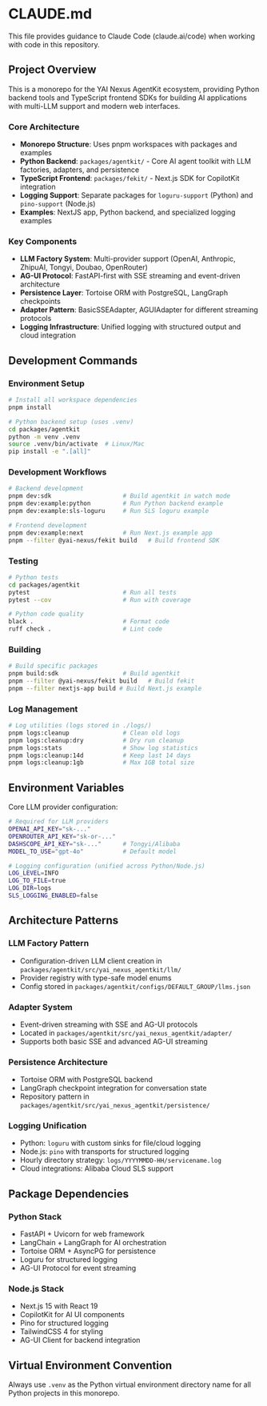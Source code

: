 # CLAUDE.md

This file provides guidance to Claude Code (claude.ai/code) when working with code in this repository.

## Project Overview

This is a monorepo for the YAI Nexus AgentKit ecosystem, providing Python backend tools and TypeScript frontend SDKs for building AI applications with multi-LLM support and modern web interfaces.

### Core Architecture

- **Monorepo Structure**: Uses pnpm workspaces with packages and examples
- **Python Backend**: `packages/agentkit/` - Core AI agent toolkit with LLM factories, adapters, and persistence
- **TypeScript Frontend**: `packages/fekit/` - Next.js SDK for CopilotKit integration
- **Logging Support**: Separate packages for `loguru-support` (Python) and `pino-support` (Node.js)
- **Examples**: NextJS app, Python backend, and specialized logging examples

### Key Components

- **LLM Factory System**: Multi-provider support (OpenAI, Anthropic, ZhipuAI, Tongyi, Doubao, OpenRouter)
- **AG-UI Protocol**: FastAPI-first with SSE streaming and event-driven architecture
- **Persistence Layer**: Tortoise ORM with PostgreSQL, LangGraph checkpoints
- **Adapter Pattern**: BasicSSEAdapter, AGUIAdapter for different streaming protocols
- **Logging Infrastructure**: Unified logging with structured output and cloud integration

## Development Commands

### Environment Setup
```bash
# Install all workspace dependencies
pnpm install

# Python backend setup (uses .venv)
cd packages/agentkit
python -m venv .venv
source .venv/bin/activate  # Linux/Mac
pip install -e ".[all]"
```

### Development Workflows
```bash
# Backend development
pnpm dev:sdk                    # Build agentkit in watch mode
pnpm dev:example:python         # Run Python backend example
pnpm dev:example:sls-loguru     # Run SLS loguru example

# Frontend development  
pnpm dev:example:next           # Run Next.js example app
pnpm --filter @yai-nexus/fekit build   # Build frontend SDK
```

### Testing
```bash
# Python tests
cd packages/agentkit
pytest                          # Run all tests
pytest --cov                    # Run with coverage

# Python code quality
black .                         # Format code
ruff check .                    # Lint code
```

### Building
```bash
# Build specific packages
pnpm build:sdk                  # Build agentkit
pnpm --filter @yai-nexus/fekit build   # Build fekit
pnpm --filter nextjs-app build # Build Next.js example
```

### Log Management
```bash
# Log utilities (logs stored in ./logs/)
pnpm logs:cleanup               # Clean old logs
pnpm logs:cleanup:dry           # Dry run cleanup
pnpm logs:stats                 # Show log statistics
pnpm logs:cleanup:14d           # Keep last 14 days
pnpm logs:cleanup:1gb           # Max 1GB total size
```

## Environment Variables

Core LLM provider configuration:
```bash
# Required for LLM providers
OPENAI_API_KEY="sk-..."
OPENROUTER_API_KEY="sk-or-..."
DASHSCOPE_API_KEY="sk-..."      # Tongyi/Alibaba
MODEL_TO_USE="gpt-4o"           # Default model

# Logging configuration (unified across Python/Node.js)
LOG_LEVEL=INFO
LOG_TO_FILE=true
LOG_DIR=logs
SLS_LOGGING_ENABLED=false
```

## Architecture Patterns

### LLM Factory Pattern
- Configuration-driven LLM client creation in `packages/agentkit/src/yai_nexus_agentkit/llm/`
- Provider registry with type-safe model enums
- Config stored in `packages/agentkit/configs/DEFAULT_GROUP/llms.json`

### Adapter System  
- Event-driven streaming with SSE and AG-UI protocols
- Located in `packages/agentkit/src/yai_nexus_agentkit/adapter/`
- Supports both basic SSE and advanced AG-UI streaming

### Persistence Architecture
- Tortoise ORM with PostgreSQL backend
- LangGraph checkpoint integration for conversation state
- Repository pattern in `packages/agentkit/src/yai_nexus_agentkit/persistence/`

### Logging Unification
- Python: `loguru` with custom sinks for file/cloud logging
- Node.js: `pino` with transports for structured logging
- Hourly directory strategy: `logs/YYYYMMDD-HH/servicename.log`
- Cloud integrations: Alibaba Cloud SLS support

## Package Dependencies

### Python Stack
- FastAPI + Uvicorn for web framework
- LangChain + LangGraph for AI orchestration
- Tortoise ORM + AsyncPG for persistence
- Loguru for structured logging
- AG-UI Protocol for event streaming

### Node.js Stack  
- Next.js 15 with React 19
- CopilotKit for AI UI components
- Pino for structured logging
- TailwindCSS 4 for styling
- AG-UI Client for backend integration

## Virtual Environment Convention
Always use `.venv` as the Python virtual environment directory name for all Python projects in this monorepo.